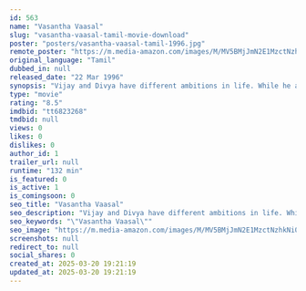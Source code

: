 ```yaml
---
id: 563
name: "Vasantha Vaasal"
slug: "vasantha-vaasal-tamil-movie-download"
poster: "posters/vasantha-vaasal-tamil-1996.jpg"
remote_poster: "https://m.media-amazon.com/images/M/MV5BMjJmN2E1MzctNzhkNi00ZDIzLTliODQtZThkNjVkMDIzOTc0XkEyXkFqcGdeQXVyODE0NjUxNzY@._V1_SX300.jpg"
original_language: "Tamil"
dubbed_in: null
released_date: "22 Mar 1996"
synopsis: "Vijay and Divya have different ambitions in life. While he aspires to become an actor, she hates acting career and wants to excel in academics. He also discovers that her uncle is forcing her to act."
type: "movie"
rating: "8.5"
imdbid: "tt6823268"
tmdbid: null
views: 0
likes: 0
dislikes: 0
author_id: 1
trailer_url: null
runtime: "132 min"
is_featured: 0
is_active: 1
is_comingsoon: 0
seo_title: "Vasantha Vaasal"
seo_description: "Vijay and Divya have different ambitions in life. While he aspires to become an actor, she hates acting career and wants to excel in academics. He also discovers that her uncle is forcing her to act."
seo_keywords: "\"Vasantha Vaasal\""
seo_image: "https://m.media-amazon.com/images/M/MV5BMjJmN2E1MzctNzhkNi00ZDIzLTliODQtZThkNjVkMDIzOTc0XkEyXkFqcGdeQXVyODE0NjUxNzY@._V1_SX300.jpg"
screenshots: null
redirect_to: null
social_shares: 0
created_at: 2025-03-20 19:21:19
updated_at: 2025-03-20 19:21:19
---
```



